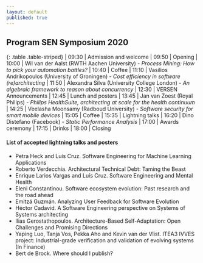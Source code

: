 ```yaml
---
layout: default
published: true
---
```


## Program SEN Symposium 2020

{: .table .table-striped}
|  09:30 | Admission and welcome
|  09:50 | Opening
|  10:00 | Wil van der Aalst (RWTH Aachen University) - *Process Mining: How to pick your automation battles?*
|  10:40 | Coffee
|  11:10 | Vasilios Andrikopoulos (University of Groningen) - *Cost efficiency in software (re)architecting* 
|  11:50 | Alexandra Silva (University College London) - *An algebraic framework to reason about concurrency*
|  12:30 | VERSEN Announcements
|  12:45 | Lunch and posters
|  13:45 | Jan van Zoest (Royal Philips) - *Philips HealthSuite, architecting at scale for the health continuum* 
|  14:25 | Veelasha Moonsamy (Radboud University) - *Software security for smart mobile devices*
|  15:05 | Coffee
|  15:35 | Lightning talks
|  16:20 | Dino Distefano (Facebook) - *Static Performance Analysis*
|  17:00 | Awards ceremony
|  17:15 | Drinks
|  18:00 | Closing


#### List of accepted lightning talks and posters

* Petra Heck and Luís Cruz. Software Engineering for Machine Learning Applications
* Roberto Verdecchia. Architectural Technical Debt: Taming the Beast
* Enrique Larios Vargas and Luís Cruz. Software Engineering and Mental Health
* Eleni Constantinou. Software ecosystem evolution: Past research and the road ahead
* Emitzá Guzmán. Analyzing User Feedback for Software Evolution
* Héctor Cadavid. A Software Engineering perspective on Systems of Systems architecting
* Ilias Gerostathopoulos. Architecture-Based Self-Adaptation: Open Challenges and Promising Directions
* Yaping Luo, Tanja Vos, Pekka Aho and Kevin van der Vlist. ITEA3 IVVES project: Industrial-grade verification and validation of evolving systems (In Finance)
* Bert de Brock. Where should I publish?
